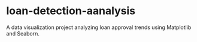 # loan-detection-aanalysis
A data visualization project analyzing loan approval trends using Matplotlib and Seaborn.
